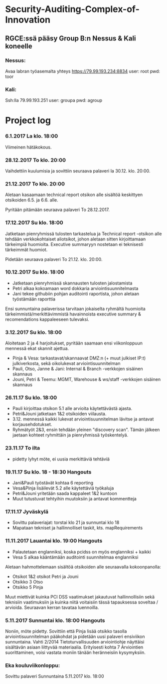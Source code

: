 # Security-Auditing-Complex-of-Innovation

## RGCE:ssä pääsy Group B:n Nessus & Kali koneelle
### Nessus:
Avaa labran työasemalta yhteys https://79.99.193.234:8834
user: root
pwd:  toor

### Kali:
Ssh:lla 79.99.193.251
user: groupa
pwd:  agroup


# Project log
### 6.1.2017 La klo. 18:00
Viimeinen hätäkokous.

### 28.12.2017 To klo. 20:00
Vaihdettiin kuulumisia ja sovittiin seuraava palaveri la 30.12. klo. 20:00.

### 21.12.2017 To klo. 20:00
Aletaan kasaamaan technical report otsikon alle sisältöä keskittyen otsikoiden 6.5. ja 6.6. alle.

Pyritään pitämään seuraava palaveri To 28.12.2017. 

### 17.12.2017 Su klo. 18:00
Jatketaan pienryhmissä tulosten tarkastelua ja Technical report -otsikon alle tehdään verkkokohtaiset aliotsikot, johon aletaan sitten kirjoittamaan tärkeimpiä huomioita. Executive summaryyn nostetaan ei teknisesti tärkeimmät huomiot.

Pidetään seuraava palaveri To 21.12. klo. 20:00.

### 10.12.2017 Su klo. 18:00
 - Jatketaan pienryhmissä skannausten tulosten jalostamista 
 - Petri alkaa kokoamaan word dokkaria arviointisuunnitelmasta
 - Jani tekee githubiin pohjan auditointi raportista, johon aletaan työstämään raporttia

Ensi sunnuntaina palaverissa tarvitaan jokaiselta ryhmältä huomioita tärkeimmistä/merkittävimmistä havainnoista executive summary & recomendations kappaleeseen tulevaksi.

### 3.12.2017 Su klo. 18:00
Aloitetaan 2 ja 4 harjoitukset, pyritään saamaan ensi viikonloppuun mennessä ekat skannit ajettua.
 - Pinja & Vesa: tarkastavat/skannaavat DMZ:n (+ muut julkiset IP:t) julkiverkosta, sekä oikolukevat arviointisuunnitelman
 - Pauli, Otso, Janne & Jani: Internal & Branch -verkkojen sisäinen skannaus
 - Jouni, Petri & Teemu: MGMT, Warehouse & ws/staff -verkkojen sisäinen skannaus
 

### 26.11.17 Su klo. 18:00
 - Pauli kirjoittaa otsikon 5.1 alle arvioita käytettävästä ajasta.
 - Petri&Jouni jatketaan 1&2 otsikoiden viilausta.
 - 3.12. mennessä kaikki lukevat arviointisuunnitelman lävitse ja antavat korjausehdotukset.
 - Ryhmätyöt 2&3, ensin tehdään yleinen "discovery scan". Tämän jälkeen jaetaan kohteet ryhmittäin ja pienryhmissä työskentelyä.


### 23.11.17 To ilta
- pidetty lyhyt möte, ei uusia merkittäviä tehtäviä


### 19.11.17 Su klo. 18 - 18:30 Hangouts
- Jani&Pauli työstävät kohtaa 6 reporting
- Vesa&Pinja lisäilevät 5.2 alle käytettäviä työkaluja
- Petri&Jouni yritetään saada kappaleet 1&2 kuntoon
- Muut tutustuvat tehtyihin muutoksiin ja antavat kommentteja


### 17.11.17 Jyväskylä
- Sovittu palaveriajat: torstai klo 21 ja sunnuntai klo 18
- Mapataan tekniset ja hallinnolliset taskit, kts. mapRequirements


### 11.11.2017 Lauantai klo. 19:00 Hangouts
- Palautetaan englanniksi, koska pcidss on myös englanniksi + kaikki 
- Vesa S alkaa kääntämään auditointi suunnitelmaa englanniksi

Aletaan hahmottelemaan sisältöä otsikoiden alle seuraavalla kokoonpanolla:
  - Otsikot 1&2 otsikot Petri ja Jouni
  - Otsikko 3 Otso
  - Otsikko 5 Pinja
  
Muut miettivät kuinka PCI DSS vaatimukset jakautuvat hallinnollisiin sekä teknisiin vaatimuksiin ja kuinka 
niitä voitaisiin tässä tapauksessa soveltaa / arvioida.
Seuraavan kerran tavataa luennoilla.


### 5.11.2017 Sunnuntai klo. 18:00 Hangouts

Noniin, möte pidetty. Sovittiin että Pinja lisää otsikko tasolla arviointisuunnitelman pääkohdat ja 
pidetään uusi palaveri ensiviikon sunnuntaina. Vahti 2/2014  Tietoturvallisuuden arviointiohje näyttäisi sisältävän asiaan 
liittyvää materiaalia. Erityisesti kohta 7 Arviointien suorittaminen, voisi vastata moniin tänään heränneisiin kysymyksiin.


### Eka kouluviikonloppu:

Sovittu palaveri Sunnuntaina 5.11.2017 klo. 18:00
